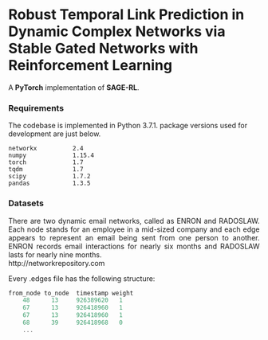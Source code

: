 Robust Temporal Link Prediction in Dynamic Complex Networks via Stable Gated Networks with Reinforcement Learning
============================================
A **PyTorch** implementation of **SAGE-RL**. 



### Requirements
The codebase is implemented in Python 3.7.1. package versions used for development are just below.
```
networkx          2.4
numpy             1.15.4
torch             1.7
tqdm              1.7
scipy             1.7.2
pandas            1.3.5
```
### Datasets
<p align="justify">
There are two dynamic email networks, called as ENRON and RADOSLAW. Each node stands for an employee in a mid-sized company and each edge appears to represent an email being sent from one person to another. ENRON records email interactions for nearly six months and RADOSLAW lasts for nearly nine months.<br>
http://networkrepository.com
</p>


Every .edges file has the following structure:

```javascript
from_node to_node  timestamp weight
    48 		13 	   926389620   1
    67      13     926418960   1
    67      13     926418960   1
    68      39     926418968   0
    ...

